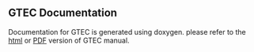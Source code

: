 ## GTEC Documentation
Documentation for GTEC is generated using doxygen. please refer to the [html](/doc/html/index.html) or [PDF](/doc/manual.pdf) version of GTEC manual.
